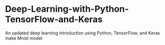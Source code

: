 # Deep-Learning-with-Python-TensorFlow-and-Keras
An updated deep learning introduction using Python, TensorFlow, and Keras make Mnist model 
